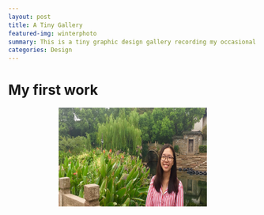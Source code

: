 ```yaml
---
layout: post
title: A Tiny Gallery
featured-img: winterphoto
summary: This is a tiny graphic design gallery recording my occasional inspiration
categories: Design
---
```

# My first work
<div align="center">
<img src="/assets/img/posts/Zhiyi.jpg" height="200" width="300" >
</div>


